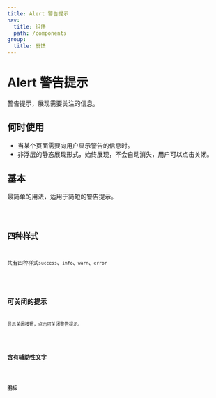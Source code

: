 ```yaml
---
title: Alert 警告提示
nav:
  title: 组件
  path: /components
group:
  title: 反馈
---
```


# Alert 警告提示

警告提示，展现需要关注的信息。

## 何时使用
* 当某个页面需要向用户显示警告的信息时。
* 非浮层的静态展现形式，始终展现，不会自动消失，用户可以点击关闭。

## 基本

最简单的用法，适用于简短的警告提示。

<code src="./demo/basic.tsx"/>

## 四种样式

共有四种样式`success`、`info`、`warn`、`error`

<code src="./demo/type.tsx"/>

## 可关闭的提示

显示关闭按钮，点击可关闭警告提示。

<code src="./demo/canClose.tsx"/>

## 含有辅助性文字

<code src="./demo/description.tsx"/>

## 图标

<code src="./demo/icon.tsx"/>
